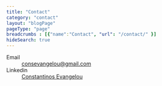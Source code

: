 ```yaml
---
title: "Contact"
category: "contact"
layout: "blogPage"
pageType: "page"
breadcrumbs : [{"name":"Contact", "url": "/contact/" }]
hideSearch: true
---
```


<dl>
    <dt>
        Email
    </dt>
    <dd>
        <a href="mailto:consevangelou@gmail.com">
        consevangelou@gmail.com
        </a>
    </dd>
    <dt>
        Linkedin
    </dt>
    <dd>
        <a href="https://www.linkedin.com/in/constantinosevangelou/" target="_blank">
        Constantinos Evangelou
        </a>
    </dd>
</dl>